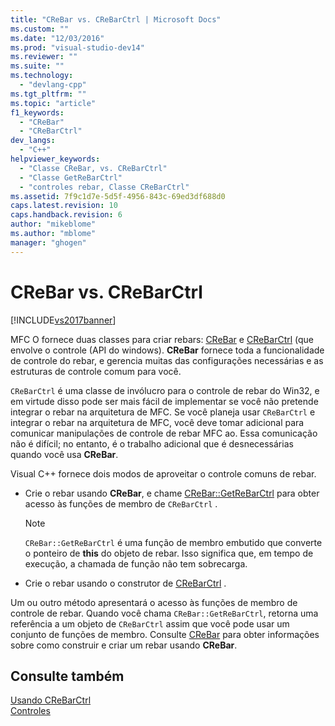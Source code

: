 ```yaml
---
title: "CReBar vs. CReBarCtrl | Microsoft Docs"
ms.custom: ""
ms.date: "12/03/2016"
ms.prod: "visual-studio-dev14"
ms.reviewer: ""
ms.suite: ""
ms.technology: 
  - "devlang-cpp"
ms.tgt_pltfrm: ""
ms.topic: "article"
f1_keywords: 
  - "CReBar"
  - "CReBarCtrl"
dev_langs: 
  - "C++"
helpviewer_keywords: 
  - "Classe CReBar, vs. CReBarCtrl"
  - "Classe GetReBarCtrl"
  - "controles rebar, Classe CReBarCtrl"
ms.assetid: 7f9c1d7e-5d5f-4956-843c-69ed3df688d0
caps.latest.revision: 10
caps.handback.revision: 6
author: "mikeblome"
ms.author: "mblome"
manager: "ghogen"
---
```

# CReBar vs. CReBarCtrl
[!INCLUDE[vs2017banner](../assembler/inline/includes/vs2017banner.md)]

MFC O fornece duas classes para criar rebars: [CReBar](../mfc/reference/crebar-class.md) e [CReBarCtrl](../mfc/reference/crebarctrl-class.md) \(que envolve o controle \(API do windows\).  **CReBar** fornece toda a funcionalidade de controle do rebar, e gerencia muitas das configurações necessárias e as estruturas de controle comum para você.  
  
 `CReBarCtrl` é uma classe de invólucro para o controle de rebar do Win32, e em virtude disso pode ser mais fácil de implementar se você não pretende integrar o rebar na arquitetura de MFC.  Se você planeja usar `CReBarCtrl` e integrar o rebar na arquitetura de MFC, você deve tomar adicional para comunicar manipulações de controle de rebar MFC ao.  Essa comunicação não é difícil; no entanto, é o trabalho adicional que é desnecessárias quando você usa **CReBar**.  
  
 Visual C\+\+ fornece dois modos de aproveitar o controle comuns de rebar.  
  
-   Crie o rebar usando **CReBar**, e chame [CReBar::GetReBarCtrl](../Topic/CReBar::GetReBarCtrl.md) para obter acesso às funções de membro de `CReBarCtrl` .  
  
    > [!NOTE]
    >  `CReBar::GetReBarCtrl` é uma função de membro embutido que converte o ponteiro de **this** do objeto de rebar.  Isso significa que, em tempo de execução, a chamada de função não tem sobrecarga.  
  
-   Crie o rebar usando o construtor de [CReBarCtrl](../mfc/reference/crebarctrl-class.md) .  
  
 Um ou outro método apresentará o acesso às funções de membro de controle de rebar.  Quando você chama `CReBar::GetReBarCtrl`, retorna uma referência a um objeto de `CReBarCtrl` assim que você pode usar um conjunto de funções de membro.  Consulte [CReBar](../mfc/reference/crebar-class.md) para obter informações sobre como construir e criar um rebar usando **CReBar**.  
  
## Consulte também  
 [Usando CReBarCtrl](../Topic/Using%20CReBarCtrl.md)   
 [Controles](../mfc/controls-mfc.md)